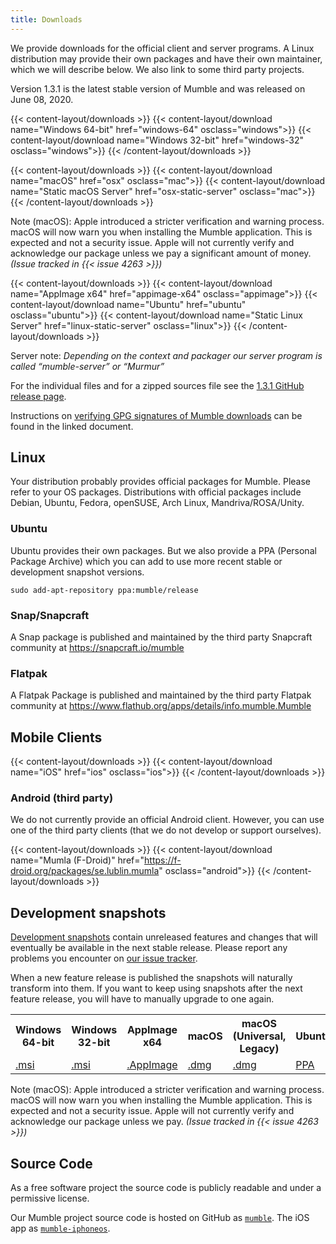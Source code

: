 ```yaml
---
title: Downloads
---
```

We provide downloads for the official client and server programs. A Linux distribution may provide their own packages and have their own maintainer, which we will describe below. We also link to some third party projects.

Version 1.3.1 is the latest stable version of Mumble and was released on June 08, 2020.

{{< content-layout/downloads >}}
{{< content-layout/download name="Windows 64-bit" href="windows-64" osclass="windows">}}
{{< content-layout/download name="Windows 32-bit" href="windows-32" osclass="windows">}}
{{< /content-layout/downloads >}}

{{< content-layout/downloads >}}
{{< content-layout/download name="macOS" href="osx" osclass="mac">}}
{{< content-layout/download name="Static macOS Server" href="osx-static-server" osclass="mac">}}
{{< /content-layout/downloads >}}

Note (macOS): Apple introduced a stricter verification and warning process. macOS will now warn you when installing the Mumble application. This is expected and not a security issue. Apple will not currently verify and acknowledge our package unless we pay a significant amount of money. *(Issue tracked in {{< issue 4263 >}})*

{{< content-layout/downloads >}}
{{< content-layout/download name="AppImage x64" href="appimage-x64" osclass="appimage">}}
{{< content-layout/download name="Ubuntu" href="ubuntu" osclass="ubuntu">}}
{{< content-layout/download name="Static Linux Server" href="linux-static-server" osclass="linux">}}
{{< /content-layout/downloads >}}

Server note: *Depending on the context and packager our server program is called “mumble-server” or “Murmur”*

For the individual files and for a zipped sources file see the [1.3.1 GitHub release page](https://github.com/mumble-voip/mumble/releases/tag/1.3.1).

Instructions on [verifying GPG signatures of Mumble downloads](https://github.com/mumble-voip/mumble-gpg-signatures/blob/master/gpg.txt) can be found in the linked document.

## Linux

Your distribution probably provides official packages for Mumble. Please refer to your OS packages. Distributions with official packages include Debian, Ubuntu, Fedora, openSUSE, Arch Linux, Mandriva/ROSA/Unity.

### Ubuntu

Ubuntu provides their own packages. But we also provide a PPA (Personal Package Archive) which you can add to use more recent stable or development snapshot versions.

    sudo add-apt-repository ppa:mumble/release

### Snap/Snapcraft

A Snap package is published and maintained by the third party Snapcraft community at <https://snapcraft.io/mumble>

### Flatpak

A Flatpak Package is published and maintained by the third party Flatpak community at <https://www.flathub.org/apps/details/info.mumble.Mumble>

## Mobile Clients

{{< content-layout/downloads >}}
{{< content-layout/download name="iOS" href="ios" osclass="ios">}}
{{< /content-layout/downloads >}}

### Android (third party)

We do not currently provide an official Android client. However, you can use one of the third party clients (that we do not develop or support ourselves).

{{< content-layout/downloads >}}
{{< content-layout/download name="Mumla (F-Droid)" href="https://f-droid.org/packages/se.lublin.mumla" osclass="android">}}
{{< /content-layout/downloads >}}

## Development snapshots

[Development snapshots](https://dl.mumble.info/) contain unreleased features and changes that will eventually be available in the next stable release. Please report any problems you encounter on [our issue tracker](https://github.com/mumble-voip/mumble/issues).

When a new feature release is published the snapshots will naturally transform into them. If you want to keep using snapshots after the next feature release, you will have to manually upgrade to one again.

<table class="development-snapshots">
    <tr>
        <th>Windows 64-bit</th>
        <th>Windows 32-bit</th>
        <th>AppImage x64</th>
        <th>macOS</th>
        <th>macOS (Universal, Legacy)</th>
        <th>Ubuntu</th>
        <th>Static Linux Server</th>
        <th>Static macOS Server</th>
    </tr>
    <tr>
        <td>
            <a href="windows-64/snapshot">.msi</a>
        </td>
        <td>
            <a href="windows-32/snapshot">.msi</a>
        </td>
        <td>
            <a href="appimage-x64/snapshot">.AppImage</a>
        </td>
        <td>
            <a href="osx/snapshot">.dmg</a>
        </td>
        <td>
            <a href="osx-universal/snapshot">.dmg</a>
        </td>
        <td>
            <a href="ubuntu/snapshot">PPA</a>
        </td>
        <td>
            <a href="linux-static-server/snapshot">.tar.bz2</a>
        </td>
        <td>
            <a href="osx-static-server/snapshot">.tar.bz2</a>
        </td>
    </tr>
</table>

Note (macOS): Apple introduced a stricter verification and warning process. macOS will now warn you when installing the Mumble application. This is expected and not a security issue. Apple will not currently verify and acknowledge our package unless we pay. *(Issue tracked in {{< issue 4263 >}})*

## Source Code

As a free software project the source code is publicly readable and under a permissive license.

Our Mumble project source code is hosted on GitHub as [`mumble`](https://github.com/mumble-voip/mumble). The iOS app as [`mumble-iphoneos`](https://github.com/mumble-voip/mumble-iphoneos).
